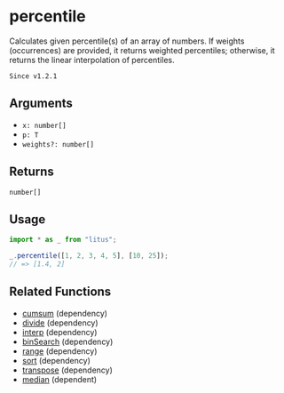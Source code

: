 # percentile

Calculates given percentile(s) of an array of numbers.
If weights (occurrences) are provided, it returns weighted percentiles;
otherwise, it returns the linear interpolation of percentiles.

`Since v1.2.1`

## Arguments

- `x: number[]`
- `p: T`
- `weights?: number[]`

## Returns

`number[]`

## Usage

```ts
import * as _ from "litus";

_.percentile([1, 2, 3, 4, 5], [10, 25]);
// => [1.4, 2]
```

## Related Functions

- [cumsum](cumsum.md) (dependency)
- [divide](divide.md) (dependency)
- [interp](interp.md) (dependency)
- [binSearch](../array/binSearch.md) (dependency)
- [range](../array/range.md) (dependency)
- [sort](../array/sort.md) (dependency)
- [transpose](../array/transpose.md) (dependency)
- [median](median.md) (dependent)
